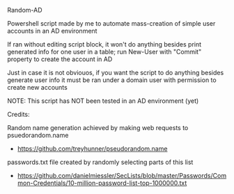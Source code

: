 Random-AD

Powershell script made by me to automate mass-creation of simple user accounts in an AD environment

If ran without editing script block, it won't do anything besides print generated info for one user in a table; run New-User with "Commit" property to create the account in AD

Just in case it is not obviouos, if you want the script to do anything besides generate user info it must be ran under a domain user with permission to create new accounts

NOTE: This script has NOT been tested in an AD environment (yet)


Credits:

Random name generation achieved by making web requests to psuedorandom.name
 - https://github.com/treyhunner/pseudorandom.name

passwords.txt file created by randomly selecting parts of this list
 - https://github.com/danielmiessler/SecLists/blob/master/Passwords/Common-Credentials/10-million-password-list-top-1000000.txt

